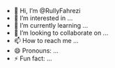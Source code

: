 - 👋 Hi, I’m @RullyFahrezi
- 👀 I’m interested in ...
- 🌱 I’m currently learning ...
- 💞️ I’m looking to collaborate on ...
- 📫 How to reach me ...
- 😄 Pronouns: ...
- ⚡ Fun fact: ...

<!---
RullyFahrezi/RullyFahrezi is a ✨ special ✨ repository because its `README.md` (this file) appears on your GitHub profile.
You can click the Preview link to take a look at your changes.
--->
